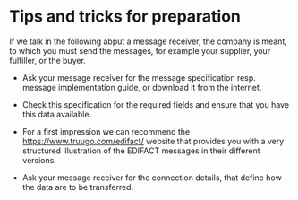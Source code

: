# Tips and tricks for preparation


If we talk in the following abput a message receiver, the company is meant, to which you must send the messages, for example your supplier, your fulfiller, or the buyer.

- Ask your message receiver for the message specification resp. message implementation guide, or download it from the internet.



- Check this specification for the required fields and ensure that you have this data available.

- For a first impression we can recommend the https://www.truugo.com/edifact/ website that provides you with a very structured illustration of the EDIFACT messages in their different versions.

- Ask your message receiver for the connection details, that define how the data are to be transferred.